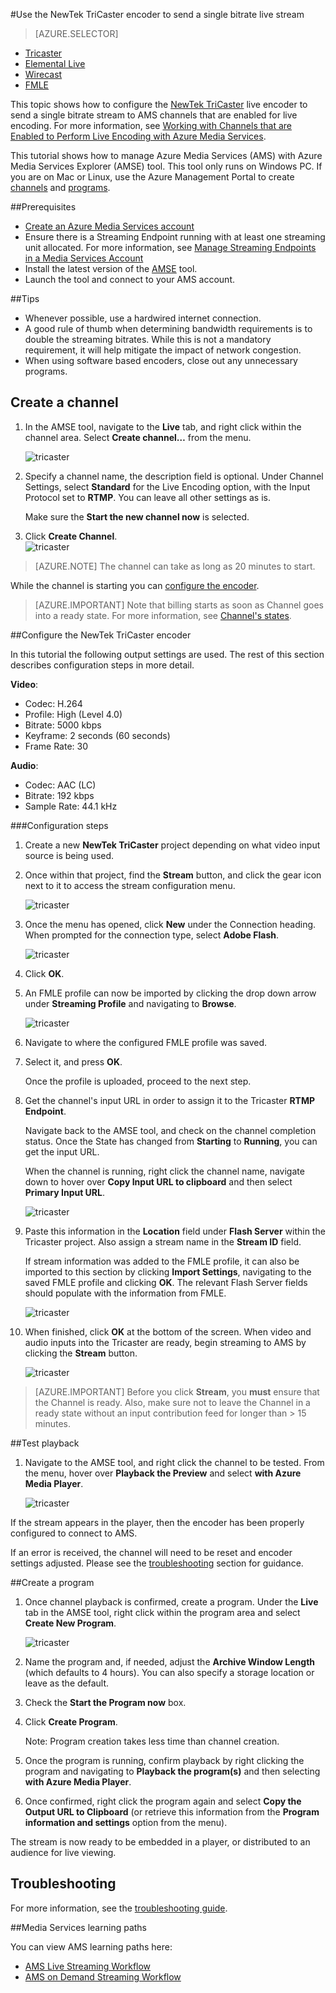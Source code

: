 <properties 
	pageTitle="Configure the NewTek TriCaster encoder to send a single bitrate live stream" 
	description="This topic shows how to configure the Tricaster live encoder to send a single bitrate stream to AMS channels that are enabled for live encoding." 
	services="media-services" 
	documentationCenter="" 
	authors="juliako" 
	manager="dwrede" 
	editor=""/>

<tags 
	ms.service="media-services" 
	ms.workload="media" 
	ms.tgt_pltfrm="na" 
	ms.devlang="na" 
	ms.topic="article" 
	ms.date="09/29/2015"    
	ms.author="juliako"/>

#Use the NewTek TriCaster encoder to send a single bitrate live stream

> [AZURE.SELECTOR]
- [Tricaster](media-services-configure-tricaster-live-encoder.md)
- [Elemental Live](media-services-configure-elemental-live-encoder.md)
- [Wirecast](media-services-configure-wirecast-live-encoder.md)
- [FMLE](media-services-configure-fmle-live-encoder.md) 

This topic shows how to configure the [NewTek TriCaster](http://newtek.com/products/tricaster-40.html) live encoder to send a single bitrate stream to AMS channels that are enabled for live encoding. For more information, see [Working with Channels that are Enabled to Perform Live Encoding with Azure Media Services](media-services-manage-live-encoder-enabled-channels.md).

This tutorial shows how to manage Azure Media Services (AMS) with Azure Media Services Explorer (AMSE) tool. This tool only runs on Windows PC. If you are on Mac or Linux, use the Azure Management Portal to create [channels](media-services-portal-creating-live-encoder-enabled-channel.md#create-a-channel) and [programs](media-services-portal-creating-live-encoder-enabled-channel#create-and-manage-a-program). 

##Prerequisites

- [Create an Azure Media Services account](media-services-create-account.md)
- Ensure there is a Streaming Endpoint running with at least one streaming unit allocated. For more information, see [Manage Streaming Endpoints in a Media Services Account](media-services-manage-origins.md) 
- Install the latest version of the [AMSE](https://github.com/Azure/Azure-Media-Services-Explorer) tool. 
- Launch the tool and connect to your AMS account.

##Tips

- Whenever possible, use a hardwired internet connection. 
- A good rule of thumb when determining bandwidth requirements is to double the streaming bitrates. While this is not a mandatory requirement, it will help mitigate the impact of network congestion.  
- When using software based encoders, close out any unnecessary programs.
 
## Create a channel

1.  In the AMSE tool, navigate to the **Live** tab, and right click within the channel area. Select **Create channel…** from the menu.  

	![tricaster](./media/media-services-tricaster-live-encoder/media-services-tricaster1.png)

2. Specify a channel name, the description field is optional. Under Channel Settings, select **Standard** for the Live Encoding option, with the Input Protocol set to **RTMP**. You can leave all other settings as is.  


	 Make sure the **Start the new channel now** is selected. 
 
3. Click **Create Channel**.  
	![tricaster](./media/media-services-tricaster-live-encoder/media-services-tricaster2.png)

>[AZURE.NOTE] The channel can take as long as 20 minutes to start.  


While the channel is starting you can [configure the encoder](media-services-configure-tricaster-live-encoder.md#configure_tricaster_rtmp).

>[AZURE.IMPORTANT] Note that billing starts as soon as Channel goes into a ready state. For more information, see [Channel's states](media-services-manage-live-encoder-enabled-channels.md#states).

##<a id=configure_tricaster_rtmp></a>Configure the NewTek TriCaster encoder

In this tutorial the following output settings are used. The rest of this section describes configuration steps in more detail. 

**Video**:
 
- Codec: H.264 
- Profile: High (Level 4.0) 
- Bitrate: 5000 kbps 
- Keyframe: 2 seconds (60 seconds) 
- Frame Rate: 30
 
**Audio**:

- Codec: AAC (LC) 
- Bitrate: 192 kbps 
- Sample Rate: 44.1 kHz


###Configuration steps

1. Create a new **NewTek TriCaster** project depending on what video input source is being used. 
2. Once within that project, find the **Stream** button, and click the gear icon next to it to access the stream configuration menu.

	![tricaster](./media/media-services-tricaster-live-encoder/media-services-tricaster3.png)
3. Once the menu has opened, click **New** under the Connection heading. When prompted for the connection type, select **Adobe Flash**.

	![tricaster](./media/media-services-tricaster-live-encoder/media-services-tricaster4.png)

4. Click **OK**.

5. An FMLE profile can now be imported by clicking the drop down arrow under **Streaming Profile** and navigating to **Browse**.

	![tricaster](./media/media-services-tricaster-live-encoder/media-services-tricaster5.png)

6. Navigate to where the configured FMLE profile was saved.
7. Select it, and press **OK**.

	Once the profile is uploaded, proceed to the next step.

6. Get the channel's input URL in order to assign it to the Tricaster **RTMP Endpoint**.
	
	Navigate back to the AMSE tool, and check on the channel completion status. Once the State has changed from **Starting** to **Running**, you can get the input URL.
	  
	When the channel is running, right click the channel name, navigate down to hover over **Copy Input URL to clipboard** and then select **Primary Input 
	URL**.  
	
	![tricaster](./media/media-services-tricaster-live-encoder/media-services-tricaster6.png)

7. Paste this information in the **Location** field under **Flash Server** within the Tricaster project. Also assign a stream name in the **Stream ID** field. 

	If stream information was added to the FMLE profile, it can also be imported to this section by clicking **Import Settings**, navigating to the saved FMLE profile and clicking **OK**. The relevant Flash Server fields should populate with the information from FMLE.

	![tricaster](./media/media-services-tricaster-live-encoder/media-services-tricaster7.png)

9. When finished, click **OK** at the bottom of the screen. When video and audio inputs into the Tricaster are ready, begin streaming to AMS by clicking the **Stream** button.

	![tricaster](./media/media-services-tricaster-live-encoder/media-services-tricaster11.png)

>[AZURE.IMPORTANT] Before you click **Stream**, you **must** ensure that the Channel is ready. 
>Also, make sure not to leave the Channel in a ready state without an input contribution feed for longer than > 15 minutes. 

##Test playback
  
1. Navigate to the AMSE tool, and right click the channel to be tested. From the menu, hover over **Playback the Preview** and select **with Azure Media Player**.  

	![tricaster](./media/media-services-tricaster-live-encoder/media-services-tricaster8.png)

If the stream appears in the player, then the encoder has been properly configured to connect to AMS. 

If an error is received, the channel will need to be reset and encoder settings adjusted. Please see the [troubleshooting](#troubleshooting) section for guidance.  

##Create a program

1. Once channel playback is confirmed, create a program. Under the **Live** tab in the AMSE tool, right click within the program area and select **Create New Program**.  

	![tricaster](./media/media-services-tricaster-live-encoder/media-services-tricaster9.png)

2. Name the program and, if needed, adjust the **Archive Window Length** (which defaults to 4 hours). You can also specify a storage location or leave as the default.  
3. Check the **Start the Program now** box.
4. Click **Create Program**.  
  
	Note: Program creation takes less time than channel creation.    
 
5. Once the program is running, confirm playback by right clicking the program and navigating to **Playback the program(s)** and then selecting **with Azure Media Player**.  
6. Once confirmed, right click the program again and select **Copy the Output URL to Clipboard** (or retrieve this information from the **Program information and settings** option from the menu). 

The stream is now ready to be embedded in a player, or distributed to an audience for live viewing.  


## Troubleshooting

For more information, see the [troubleshooting guide](media-services-live-encoders-overview.md#troubleshooting-guide).

##Media Services learning paths

You can view AMS learning paths here:

- [AMS Live Streaming Workflow](http://azure.microsoft.com/documentation/learning-paths/media-services-streaming-live/)
- [AMS on Demand Streaming Workflow](http://azure.microsoft.com/documentation/learning-paths/media-services-streaming-on-demand/)
